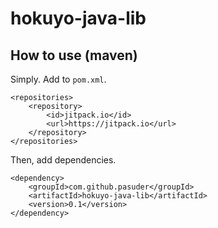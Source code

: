 hokuyo-java-lib
===============

How to use (maven)
------------------

Simply. Add to `pom.xml`.

    <repositories>
        <repository>
            <id>jitpack.io</id>
            <url>https://jitpack.io</url>
        </repository>
    </repositories>

Then, add dependencies.

    <dependency>
        <groupId>com.github.pasuder</groupId>
        <artifactId>hokuyo-java-lib</artifactId>
        <version>0.1</version>
    </dependency>
